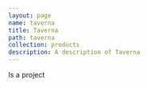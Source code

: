 ```yaml
---
layout: page
name: taverna
title: Taverna
path: taverna
collection: products
description: A description of Taverna
---
```


Is a project
